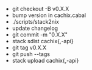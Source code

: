 - git checkout -B v0.X.X
- bump version in cachix.cabal
- ./scripts/stack2nix
- update changelog
- git commit -m "0.X.X"
- stack sdist cachix{,-api}
- git tag v0.X.X
- git push --tags 
- stack upload cachix{,-api}
